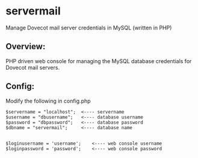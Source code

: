 # servermail
Manage Dovecot mail server credentials in MySQL (written in PHP)

<h2> Overview: </h2>

PHP driven web console for managing the MySQL database credentials for Dovecot mail servers.

<h2> Config: </h2>

Modify the following in config.php

	$servername = "localhost"; 	<---- servername 
	$username = "dbusername";	<---- database username
	$password = "dbpassword";	<---- database password
	$dbname = "servermail";		<---- database name


	$loginusername = 'username';	<---- web console username
	$loginpassword = 'password';	<---- web console password

